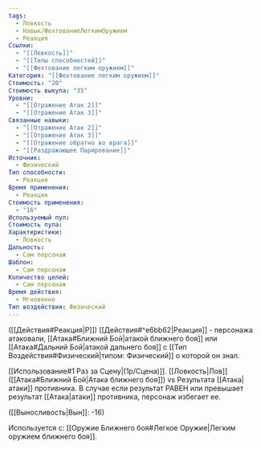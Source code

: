 ```yaml
---
tags:
  - Ловкость
  - Навык/ФехтованиеЛегкимОружием
  - Реакция
Ссылки:
  - "[[Ловкость]]"
  - "[[Типы способностей]]"
  - "[[Фехтование легким оружием]]"
Категория: "[[Фехтование легким оружием]]"
Стоимость: "20"
Стоимость выкупа: "35"
Уровни:
  - "[[Отражение Атак 2]]"
  - "[[Отражение Атак 3]]"
Связанные навыки:
  - "[[Отражение Атак 2]]"
  - "[[Отражение Атак 3]]"
  - "[[Отражение обратно во врага]]"
  - "[[Раздражающее Парирование]]"
Источник:
  - Физический
Тип способности:
  - Реакция
Время применения:
  - Реакция
Стоимость применения:
  - "16"
Используемый пул: 
Стоимость пула: 
Характеристики:
  - Ловкость
Дальность:
  - Сам персонаж
Шаблон:
  - Сам персонаж
Количество целей:
  - Сам персонаж
Время действия:
  - Мгновенно
Тип воздействия: Физический
---
```

([[Действия#Реакция|Р]]) [[Действия#^e6bb62|Реакция]] - персонажа атаковали, [[Атака#Ближний Бой|атакой ближнего боя]] или [[Атака#Дальний Бой|атакой дальнего боя]] с [[Тип Воздействия#Физический|типом: Физический]] о которой он знал. 

[[Использование#1 Раз за Сцену|(1р/Сцена)]]. [[Ловкость|Лов]] ([[Атака#Ближний Бой|Атака ближнего боя]]) vs Результата [[Атака|атаки]] противника.  В случае если результат РАВЕН или превышает результат [[Атака|атаки]] противника, персонаж избегает ее. 

([[Выносливость|Вын]]: -16)

Используется с: [[Оружие Ближнего боя#Легкое Оружие|Легким оружием ближнего боя]].
